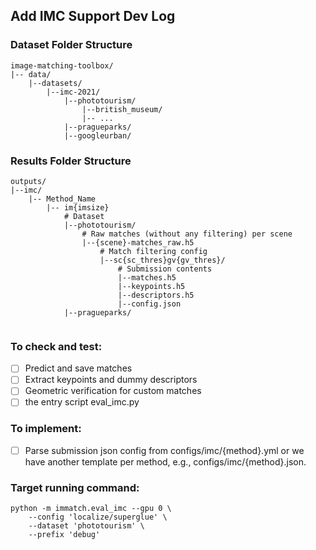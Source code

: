 
## Add IMC Support Dev Log
###  Dataset Folder Structure
```
image-matching-toolbox/
|-- data/
	|--datasets/
		|--imc-2021/
			|--phototourism/
			    |--british_museum/
			    |-- ...
			|--pragueparks/
			|--googleurban/			
```

### Results Folder Structure
```
outputs/
|--imc/
	|-- Method_Name
		|-- im{imsize}
			# Dataset
			|--phototourism/
				# Raw matches (without any filtering) per scene
				|--{scene}-matches_raw.h5 
					# Match filtering config
					|--sc{sc_thres}gv{gv_thres}/
						# Submission contents
						|--matches.h5
						|--keypoints.h5
						|--descriptors.h5
						|--config.json
			|--pragueparks/
			
```

### To check and test:
- [ ] Predict and save matches 
- [ ] Extract keypoints and dummy descriptors
- [ ] Geometric verification for custom matches
- [ ] the entry script eval_imc.py 

### To implement:
- [ ] Parse submission json config  from configs/imc/{method}.yml or we have another template per method, e.g., configs/imc/{method}.json. 

### Target running command:
```
python -m immatch.eval_imc --gpu 0 \
    --config 'localize/superglue' \
    --dataset 'phototourism' \
    --prefix 'debug'
	
```
